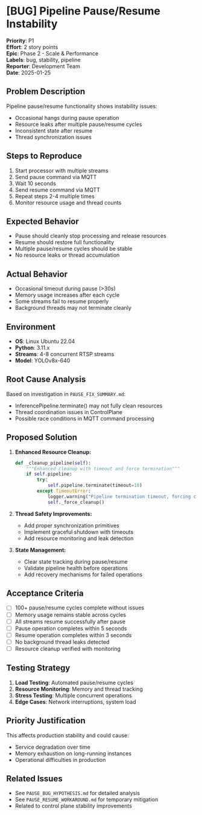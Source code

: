 # [BUG] Pipeline Pause/Resume Instability

**Priority**: P1  
**Effort**: 2 story points  
**Epic**: Phase 2 - Scale & Performance  
**Labels**: bug, stability, pipeline  
**Reporter**: Development Team  
**Date**: 2025-01-25  

## Problem Description

Pipeline pause/resume functionality shows instability issues:
- Occasional hangs during pause operation
- Resource leaks after multiple pause/resume cycles  
- Inconsistent state after resume
- Thread synchronization issues

## Steps to Reproduce

1. Start processor with multiple streams
2. Send pause command via MQTT
3. Wait 10 seconds
4. Send resume command via MQTT  
5. Repeat steps 2-4 multiple times
6. Monitor resource usage and thread counts

## Expected Behavior

- Pause should cleanly stop processing and release resources
- Resume should restore full functionality
- Multiple pause/resume cycles should be stable
- No resource leaks or thread accumulation

## Actual Behavior

- Occasional timeout during pause (>30s)
- Memory usage increases after each cycle
- Some streams fail to resume properly
- Background threads may not terminate cleanly

## Environment

- **OS**: Linux Ubuntu 22.04
- **Python**: 3.11.x
- **Streams**: 4-8 concurrent RTSP streams
- **Model**: YOLOv8x-640

## Root Cause Analysis

Based on investigation in `PAUSE_FIX_SUMMARY.md`:
- InferencePipeline.terminate() may not fully clean resources
- Thread coordination issues in ControlPlane
- Possible race conditions in MQTT command processing

## Proposed Solution

1. **Enhanced Resource Cleanup:**
   ```python
   def _cleanup_pipeline(self):
       """Enhanced cleanup with timeout and force termination"""
       if self.pipeline:
           try:
               self.pipeline.terminate(timeout=10)
           except TimeoutError:
               logger.warning("Pipeline termination timeout, forcing cleanup")
               self._force_cleanup()
   ```

2. **Thread Safety Improvements:**
   - Add proper synchronization primitives
   - Implement graceful shutdown with timeouts
   - Add resource monitoring and leak detection

3. **State Management:**
   - Clear state tracking during pause/resume
   - Validate pipeline health before operations
   - Add recovery mechanisms for failed operations

## Acceptance Criteria

- [ ] 100+ pause/resume cycles complete without issues
- [ ] Memory usage remains stable across cycles
- [ ] All streams resume successfully after pause
- [ ] Pause operation completes within 5 seconds
- [ ] Resume operation completes within 3 seconds
- [ ] No background thread leaks detected
- [ ] Resource cleanup verified with monitoring

## Testing Strategy

1. **Load Testing**: Automated pause/resume cycles
2. **Resource Monitoring**: Memory and thread tracking  
3. **Stress Testing**: Multiple concurrent operations
4. **Edge Cases**: Network interruptions, system load

## Priority Justification

This affects production stability and could cause:
- Service degradation over time
- Memory exhaustion on long-running instances
- Operational difficulties in production

## Related Issues

- See `PAUSE_BUG_HYPOTHESIS.md` for detailed analysis
- See `PAUSE_RESUME_WORKAROUND.md` for temporary mitigation
- Related to control plane stability improvements